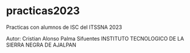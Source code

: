 # practicas2023
Practicas con alumnos de ISC del ITSSNA 2023

Autor: Cristian Alonso Palma Sifuentes
INSTITUTO TECNOLOGICO DE LA SIERRA NEGRA DE AJALPAN 
